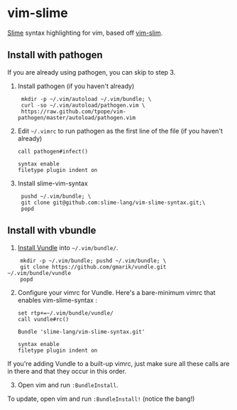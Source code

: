 vim-slime
=========

[Slime][slime] syntax highlighting for vim, based off [vim-slim][vim-slim].

[slime]: https://github.com/slime-lang/slime
[vim-slim]: https://github.com/slim-template/vim-slim

Install with pathogen
---------------------

If you are already using pathogen, you can skip to step 3.

1. Install pathogen (if you haven't already)

        mkdir -p ~/.vim/autoload ~/.vim/bundle; \
        curl -so ~/.vim/autoload/pathogen.vim \
        https://raw.github.com/tpope/vim-pathogen/master/autoload/pathogen.vim

2. Edit `~/.vimrc` to run pathogen as the first line of the file (if you haven't already)

    ```vim
    call pathogen#infect()

    syntax enable
    filetype plugin indent on
    ```

3. Install slime-vim-syntax

        pushd ~/.vim/bundle; \
        git clone git@github.com:slime-lang/vim-slime-syntax.git;\
        popd


Install with vbundle
--------------------

1. [Install Vundle] into `~/.vim/bundle/`.

[Install Vundle]: https://github.com/gmarik/vundle#quick-start

        mkdir -p ~/.vim/bundle; pushd ~/.vim/bundle; \
        git clone https://github.com/gmarik/vundle.git ~/.vim/bundle/vundle
        popd

2. Configure your vimrc for Vundle. Here's a bare-minimum vimrc that enables vim-slime-syntax :


    ```vim
    set rtp+=~/.vim/bundle/vundle/
    call vundle#rc()

    Bundle 'slime-lang/vim-slime-syntax.git'

    syntax enable
    filetype plugin indent on
    ```

If you're adding Vundle to a built-up vimrc, just make sure all these calls
   are in there and that they occur in this order.

3. Open vim and run `:BundleInstall`.

To update, open vim and run `:BundleInstall!` (notice the bang!)
